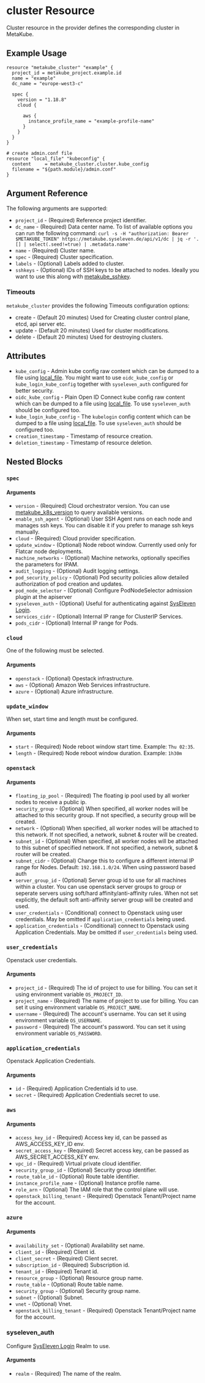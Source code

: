 # cluster Resource

Cluster resource in the provider defines the corresponding cluster in MetaKube.

## Example Usage

```hcl
resource "metakube_cluster" "example" {
  project_id = metakube_project.example.id
  name = "example"
  dc_name = "europe-west3-c"

  spec {
    version = "1.18.8"
    cloud {

      aws {
        instance_profile_name = "example-profile-name"
      }
    }
  }
}

# create admin.conf file
resource "local_file" "kubeconfig" {
  content     = metakube_cluster.cluster.kube_config
  filename = "${path.module}/admin.conf"
}
```

## Argument Reference

The following arguments are supported:

* `project_id` - (Required) Reference project identifier.
* `dc_name` - (Required) Data center name. To list of available options you can run the following command: `curl -s -H "authorization: Bearer $METAKUBE_TOKEN" https://metakube.syseleven.de/api/v1/dc | jq -r '.[] | select(.seed!=true) | .metadata.name'`
* `name` - (Required) Cluster name.
* `spec` - (Required) Cluster specification.
* `labels` - (Optional) Labels added to cluster.
* `sshkeys` - (Optional) IDs of SSH keys to be attached to nodes. Ideally you want to use this along with [metakube_sshkey](./sshkey.md).

### Timeouts

`metakube_cluster` provides the following Timeouts configuration options:
  * create - (Default 20 minutes) Used for Creating cluster control plane, etcd, api server etc.
  * update - (Default 20 minutes) Used for cluster modifications.
  * delete - (Default 20 minutes) Used for destroying clusters.

## Attributes

* `kube_config` - Admin kube config raw content which can be dumped to a file using [local_file](https://registry.terraform.io/providers/hashicorp/local/latest/docs/resources/file). You might want to use `oidc_kube_config` or `kube_login_kube_config` together with `syseleven_auth` configured for better security.
* `oidc_kube_config` - Plain Open ID Connect kube config raw content which can be dumped to a file using [local_file](https://registry.terraform.io/providers/hashicorp/local/latest/docs/resources/file). To use `syseleven_auth` should be configured too.
* `kube_login_kube_config` - The `kubelogin` config content which can be dumped to a file using [local_file](https://registry.terraform.io/providers/hashicorp/local/latest/docs/resources/file). To use `syseleven_auth` should be configured too.
* `creation_timestamp` - Timestamp of resource creation.
* `deletion_timestamp` - Timestamp of resource deletion.

## Nested Blocks

### `spec`

#### Arguments

* `version` - (Required) Cloud orchestrator version. You can use [metakube_k8s_version](../data-sources/k8s_version.md) to query available versions.
* `enable_ssh_agent` - (Optional) User SSH Agent runs on each node and manages ssh keys. You can disable it if you prefer to manage ssh keys manually.
* `cloud` - (Required) Cloud provider specification.
* `update_window` - (Optional) Node reboot window. Currently used only for Flatcar node deployments.
* `machine_networks` - (Optional) Machine networks, optionally specifies the parameters for IPAM.
* `audit_logging` - (Optional) Audit logging settings.
* `pod_security_policy` - (Optional) Pod security policies allow detailed authorization of pod creation and updates.
* `pod_node_selector` - (Optional) Configure PodNodeSelector admission plugin at the apiserver
* `syseleven_auth` - (Optional) Useful for authenticating against [SysEleven Login](https://docs.syseleven.de/metakube/en/tutorials/external-authentication).
* `services_cidr` - (Optional) Internal IP range for ClusterIP Services.
* `pods_cidr` - (Optional) Internal IP range for Pods.

### `cloud`

One of the following must be selected.

#### Arguments

* `openstack` - (Optional) Opestack infrastructure.
* `aws` - (Optional) Amazon Web Services infrastructure.
* `azure` - (Optional) Azure infrastructure.


### `update_window`

When set, start time and length must be configured.

#### Arguments
* `start` - (Required) Node reboot window start time. Example: `Thu 02:35`.
* `length` - (Required) Node reboot window duration. Example: `1h30m`

### `openstack`

#### Arguments
* `floating_ip_pool` - (Required) The floating ip pool used by all worker nodes to receive a public ip.
* `security_group` - (Optional) When specified, all worker nodes will be attached to this security group. If not specified, a security group will be created.
* `network` - (Optional) When specified, all worker nodes will be attached to this network. If not specified, a network, subnet & router will be created.
* `subnet_id` - (Optional) When specified, all worker nodes will be attached to this subnet of specified network. If not specified, a network, subnet & router will be created.
* `subnet_cidr` - (Optional) Change this to configure a different internal IP range for Nodes. Default: `192.168.1.0/24`.
When using password based auth
* `server_group_id` - (Optional) Server group id to use for all machines within a cluster. You can use openstack server groups to group or seperate servers using soft/hard affinity/anti-affinity rules. When not set explicitly, the default soft anti-affinity server group will be created and used. 
* `user_credentials` - (Conditional) connect to Openstack using user credentials. May be omitted if `application_credentials` being used.
* `application_credentials` - (Conditional) connect to Openstack using Application Credentials. May be omitted if `user_credentials` being used.

### `user_credentials`

Openstack user credentials.

#### Arguments
* `project_id` - (Required) The id of project to use for billing. You can set it using environment variable `OS_PROJECT_ID`.
* `project_name` - (Required) The name of project to use for billing. You can set it using environment variable `OS_PROJECT_NAME`.
* `username` - (Required) The account's username. You can set it using environment variable `OS_USERNAME`.
* `password` - (Required) The account's password. You can set it using environment variable `OS_PASSWORD`.

### `application_credentials`

Openstack Application Credentials.

#### Arguments
* `id` - (Required) Application Credentials id to use.
* `secret` - (Required) Application Credentials secret to use.

### `aws`

#### Arguments

* `access_key_id` - (Required) Access key id, can be passed as AWS_ACCESS_KEY_ID env.
* `secret_access_key` - (Required) Secret access key, can be passed as AWS_SECRET_ACCESS_KEY env.
* `vpc_id` - (Required) Virtual private cloud identifier.
* `security_group_id` - (Optional) Security group identifier.
* `route_table_id` - (Optional) Route table identifier.
* `instance_profile_name` - (Optional) Instance profile name.
* `role_arn` - (Optional) The IAM role that the control plane will use.
* `openstack_billing_tenant` - (Required) Openstack Tenant/Project name for the account.

### `azure`

#### Arguments
* `availability_set` - (Optional) Availability set name.
* `client_id` - (Required) Client id.
* `client_secret` - (Required) Client secret.
* `subscription_id` - (Required) Subscription id.
* `tenant_id` - (Required) Tenant id.
* `resource_group` - (Optional) Resource group name.
* `route_table` - (Optional) Route table name.
* `security_group` - (Optional) Security group name.
* `subnet` - (Optional) Subnet.
* `vnet` - (Optional) Vnet.
* `openstack_billing_tenant` - (Required) Openstack Tenant/Project name for the account.

### syseleven_auth

Configure [SysEleven Login](https://docs.syseleven.de/metakube/en/tutorials/external-authentication) Realm to use.

#### Arguments
* `realm` - (Required) The name of the realm.
